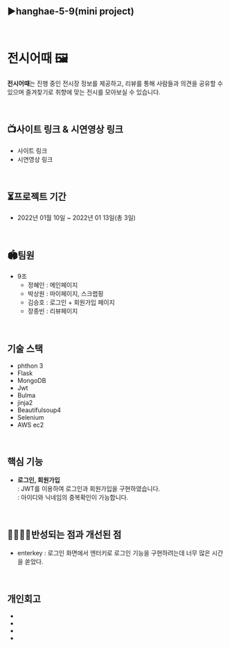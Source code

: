 ## ▶hanghae-5-9(mini project)

<br>

# 전시어때 🖼

 **전시어때**는 진행 중인 전시장 정보를 제공하고, 리뷰를 통해 사람들과 의견을 공유할 수 있으며 즐겨찾기로 취향에 맞는 전시를 모아보실 수 있습니다.

<br>

## 📺사이트 링크 & 시연영상 링크
- 사이트 링크
- 시연영상 링크

<br>

## ⏳프로젝트 기간
- 2022년 01월 10일 ~ 2022년 01 13일(총 3일)

<br>

## 🏟팀원
- 9조
  + 정혜인 : 메인페이지
  + 박상원 : 마이페이지, 스크랩핑
  + 김승호 : 로그인 + 회원가입 페이지
  + 장종빈 : 리뷰페이지

<br>

## 기술 스택
- phthon 3
- Flask
- MongoDB
- Jwt
- Bulma
- jinja2
- Beautifulsoup4
- Selenium
- AWS ec2

<br>

## 핵심 기능
+ **로그인, 회원가입**   
  : JWT를 이용하여 로그인과 회원가입을 구현하였습니다.   
  : 아이디와 닉네임의 중복확인이 가능합니다.    

<br>

## 👨‍👩‍👧‍👦반성되는 점과 개선된 점
* enterkey : 로그인 화면에서 엔터키로 로그인 기능을 구현하려는데 너무 많은 시간을 쏟았다.


<br>

## 개인회고
-
-
-
-
